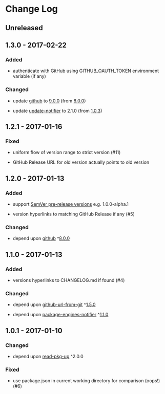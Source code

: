 # Change Log


## Unreleased


## 1.3.0 - 2017-02-22


### Added

-   authenticate with GitHub using GITHUB\_OAUTH\_TOKEN environment variable (if any)


### Changed

-   update [github](https://www.npmjs.com/package/github) to [9.0.0](https://github.com/mikedeboer/node-github/blob/master/CHANGELOG.md) (from [8.0.0](https://github.com/mikedeboer/node-github/blob/master/CHANGELOG.md))

-   update [update-notifier](https://www.npmjs.com/package/update-notifier) to 2.1.0 (from [1.0.3](https://github.com/yeoman/update-notifier/releases/tag/v1.0.3))


## 1.2.1 - 2017-01-16


### Fixed

-   uniform flow of version range to strict version (#11)

-   GitHub Release URL for old version actually points to old version


## 1.2.0 - 2017-01-13


### Added

-   support [SemVer pre-release versions](http://semver.org/#spec-item-9) e.g. 1.0.0-alpha.1

-   version hyperlinks to matching GitHub Release if any (#5)


### Changed

-   depend upon [github](https://www.npmjs.com/package/github) ^[8.0.0](https://github.com/mikedeboer/node-github/blob/master/CHANGELOG.md)


## 1.1.0 - 2017-01-13


### Added

-   versions hyperlinks to CHANGELOG.md if found (#4)


### Changed

-   depend upon [github-url-from-git](https://www.npmjs.com/package/github-url-from-git) ^[1.5.0](https://github.com/visionmedia/node-github-url-from-git/blob/master/CHANGELOG.md)

-   depend upon [package-engines-notifier](https://www.npmjs.com/package/package-engines-notifier) ^[1.1.0](https://github.com/jokeyrhyme/package-engines-notifier.js/blob/master/CHANGELOG.md)


## 1.0.1 - 2017-01-10


### Changed

-   depend upon [read-pkg-up](https://www.npmjs.com/package/read-pkg-up) ^2.0.0


### Fixed

-   use package.json in current working directory for comparison (oops!) (#6)
